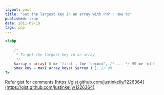 ```yaml
--- 
layout: post
title: "Get the largest key in an array with PHP : How to"
published: true
date: 2011-09-19
tags: php
---
```


``` php
<?php
    
    /*
     * To get the largest key in an array
     */ 
    $array = array( 0 => 'first', 1=> 'second', /* ... */ 99 => 'nth' );
    $max_key = max( array_keys( $array ) ); // 99
?>
```

Refer gist for comments [https://gist.github.com/justinkelly/1226364](https://gist.github.com/justinkelly/1226364)